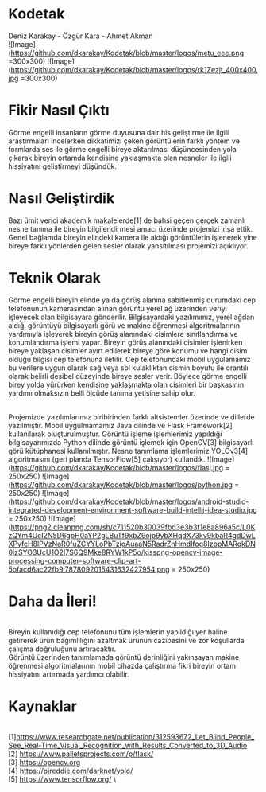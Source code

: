 # Kodetak


  Deniz Karakay - Özgür Kara - Ahmet Akman \
![Image](https://github.com/dkarakay/Kodetak/blob/master/logos/metu_eee.png =300x300)
![Image](https://github.com/dkarakay/Kodetak/blob/master/logos/rk1Zezjt_400x400.jpg =300x300)

# Fikir Nasıl Çıktı

  Görme engelli insanların görme duyusuna dair his geliştirme ile ilgili araştırmaları incelerken dikkatimizi çeken görüntülerin farklı yöntem ve formlarda ses ile görme engelli bireye aktarılması düşüncesinden yola çıkarak bireyin ortamda kendisine yaklaşmakta olan nesneler ile ilgili hissiyatını geliştirmeyi düşündük. 

# Nasıl Geliştirdik

  Bazı ümit verici akademik makalelerde[1] de bahsi geçen gerçek zamanlı nesne tanıma ile bireyin bilgilendirmesi amacı üzerinde projemizi inşa ettik. Genel bağlamda bireyin elindeki kamera ile aldığı görüntülerin işlenerek yine bireye farklı yönlerden gelen sesler olarak yansıtılması projemizi açıklıyor.
  
# Teknik Olarak

  Görme engelli bireyin elinde ya da görüş alanına sabitlenmiş durumdaki cep telefonunun kamerasından alınan görüntü yerel ağ üzerinden veriyi işleyecek olan bilgisayara gönderilir. Bilgisayardaki yazılımımız, yerel ağdan aldığı görüntüyü bilgisayarlı görü ve makine öğrenmesi algoritmalarının yardımıyla işleyerek bireyin görüş alanındaki cisimlere sınıflandırma ve konumlandırma işlemi yapar. Bireyin görüş alanındaki cisimler işlenirken bireye yaklaşan cisimler ayırt edilerek bireye göre konumu ve hangi cisim olduğu bilgisi cep telefonuna iletilir. Cep telefonundaki mobil uygulamamız bu verilere uygun olarak sağ veya sol kulaklıktan cismin boyutu ile orantılı olarak belirli desibel düzeyinde bireye sesler verir. Böylece görme engelli birey yolda yürürken kendisine yaklaşmakta olan cisimleri bir başkasının yardımı olmaksızın belli ölçüde tanıma yetisine sahip olur.

\
  Projemizde yazılımlarımız biribirinden farklı altsistemler üzerinde ve dillerde yazılmıştır. Mobil uygulmamamız Java dilinde ve Flask Framework[2] kullanılarak oluşturulmuştur. Görüntü işleme işlemlerimiz yapıldığı bilgisayarımızda Python dilinde görüntü işlemek için OpenCV[3] bilgisayarlı görü kütüphanesi kullanılmıştır. Nesne tanımlama işlemlerimiz YOLOv3[4] algoritmasını (geri planda TensorFlow[5] çalışıyor) kullandık.
![Image](https://github.com/dkarakay/Kodetak/blob/master/logos/flasj.jpg = 250x250)
![Image](https://github.com/dkarakay/Kodetak/blob/master/logos/python.jpg = 250x250)
![Image](https://github.com/dkarakay/Kodetak/blob/master/logos/android-studio-integrated-development-environment-software-build-intellij-idea-studio.jpg = 250x250)
![Image](https://png2.cleanpng.com/sh/c711520b30039fbd3e3b3f1e8a896a5c/L0KzQYm4UcI2N5D6gpH0aYP2gLBuTf9xbZ9ojp9ybXHqdX73kv9kbaR4gdDwLXPyfcH8lPVzNaR0fuZCYYLoPbTzigAuaaN5RadrZnHmdIfog8IzbpMARqkDN0izSYO3UcU1O2I7S6Q9Mke8RYW1kP5o/kisspng-opencv-image-processing-computer-software-clip-art-5bfacd6ac22fb9.7878092015431632427954.png = 250x250)
 
 # Daha da İleri!
\
  Bireyin kullanıdığı cep telefonunu tüm işlemlerin yapıldığı yer haline getirerek ürün bağımlılığını azaltmak ürünün cazibesini ve zor koşullarda çalışma doğruluğunu artıracaktır.
\
  Görüntü üzerinden tanımlamada görüntü derinliğini yakınsayan makine öğrenmesi algoritmalarının mobil cihazda çalıştırma fikri bireyin ortam hissiyatını artırmada yardımcı olabilir.

# Kaynaklar
\
[1]https://www.researchgate.net/publication/312593672_Let_Blind_People_See_Real-Time_Visual_Recognition_with_Results_Converted_to_3D_Audio
\
[2] https://www.palletsprojects.com/p/flask/
\
[3] https://opencv.org 
\
[4] https://pjreddie.com/darknet/yolo/ 
\
[5] https://www.tensorflow.org/ 
\

 
